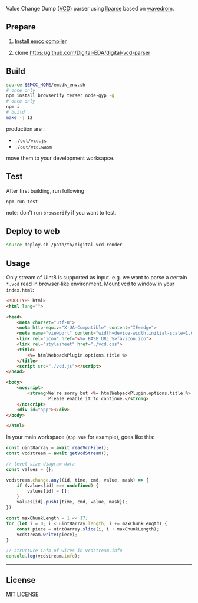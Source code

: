 Value Change Dump ([VCD](https://en.wikipedia.org/wiki/Value_change_dump)) parser using [llparse](https://github.com/nodejs/llparse) based on [wavedrom](https://github.com/wavedrom/vcd).

## Prepare

1. [Install emcc compiler](https://kirigaya.cn/blog/article?seq=55)

2. clone https://github.com/Digital-EDA/digital-vcd-parser

## Build

```bash
source $EMCC_HOME/emsdk_env.sh
# once only
npm install browserify terser node-gyp -g
# once only
npm i
# build
make -j 12
```

production are :

- `./out/vcd.js`
- `./out/vcd.wasm`

move them to your development worksapce.


## Test

After first building, run following

```bash
npm run test
```

note: don't run `browserify` if you want to test.

## Deploy to web

```bash
source deploy.sh /path/to/digital-vcd-render
```



## Usage

Only stream of Uint8 is supported as input. e.g. we want to parse a certain `*.vcd` read in browser-like environment. Mount vcd to window in your `index.html`:

```html
<!DOCTYPE html>
<html lang="">

<head>
    <meta charset="utf-8">
    <meta http-equiv="X-UA-Compatible" content="IE=edge">
    <meta name="viewport" content="width=device-width,initial-scale=1.0">
    <link rel="icon" href="<%= BASE_URL %>favicon.ico">
    <link rel="stylesheet" href="./vcd.css">
    <title>
        <%= htmlWebpackPlugin.options.title %>
    </title>
    <script src="./vcd.js"></script>
</head>

<body>
    <noscript>
        <strong>We're sorry but <%= htmlWebpackPlugin.options.title %> doesn't work properly without JavaScript enabled.
                Please enable it to continue.</strong>
    </noscript>
    <div id="app"></div>
</body>

</html>
```

In your main workspace (`App.vue` for example), goes like this:

```javascript
const uint8array = await readVcdFile();
const vcdstream = await getVcdStream();

// level size diagram data
const values = {};

vcdstream.change.any((id, time, cmd, value, mask) => {
    if (values[id] === undefined) {
        values[id] = [];
    }
    values[id].push({time, cmd, value, mask});
})

const maxChunkLength = 1 << 17;
for (let i = 0; i < uint8array.length; i += maxChunkLength) {
    const piece = uint8array.slice(i, i + maxChunkLength);
    vcdstream.write(piece);
}

// structure info of wires in vcdstream.info
console.log(vcdstream.info);

```

---

## License

MIT [LICENSE](LICENSE)
